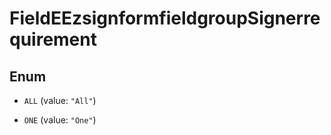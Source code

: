 

# FieldEEzsignformfieldgroupSignerrequirement

## Enum


* `ALL` (value: `"All"`)

* `ONE` (value: `"One"`)



